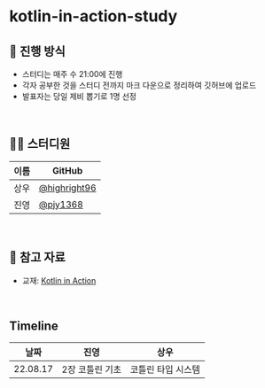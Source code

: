 # kotlin-in-action-study
## 🌳 진행 방식  
- 스터디는 매주 수 21:00에 진행
- 각자 공부한 것을 스터디 전까지 마크 다운으로 정리하여 깃허브에 업로드
- 발표자는 당일 제비 뽑기로 1명 선정

</br>
  
## 👨‍💻  스터디원
| 이름   | GitHub                                         |
| ---- | ---------------------------------------------- |
| 상우 | [@highright96](https://github.com/highright96)|
| 진영 | [@pjy1368](https://github.com/pjy1368) |

</br>

## 📌 참고 자료
- 교재: [Kotlin in Action](http://www.yes24.com/Product/Goods/55148593)

</br>

## Timeline
| 날짜 | 진영 | 상우 |
|--|--|--|
| 22.08.17 | 2장 코틀린 기초 | 코틀린 타입 시스템 |
